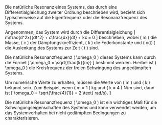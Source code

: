 Die natürliche Resonanz eines Systems, das durch eine Differentialgleichung zweiter Ordnung beschrieben wird, bezieht sich typischerweise auf die Eigenfrequenz oder die Resonanzfrequenz des Systems.

Angenommen, das System wird durch die Differentialgleichung
\[ m\frac{d^2x}{dt^2} + c\frac{dx}{dt} + kx = 0 \]
beschrieben, wobei \( m \) die Masse, \( c \) der Dämpfungskoeffizient, \( k \) die Federkonstante und \( x(t) \) die Auslenkung des Systems zur Zeit \( t \) sind.

Die natürliche Resonanzfrequenz \( \omega_0 \) dieses Systems kann durch die Formel
\[ \omega_0 = \sqrt{\frac{k}{m}} \]
bestimmt werden. Hierbei ist \( \omega_0 \) die Kreisfrequenz der freien Schwingung des ungedämpften Systems.

Um numerische Werte zu erhalten, müssen die Werte von \( m \) und \( k \) bekannt sein. Zum Beispiel, wenn \( m = 1 \) kg und \( k = 4 \) N/m sind, dann ist
\[ \omega_0 = \sqrt{\frac{4}{1}} = 2 \text{ rad/s}. \]

Die natürliche Resonanzfrequenz \( \omega_0 \) ist ein wichtiges Maß für die Schwingungseigenschaften des Systems und kann verwendet werden, um das Systemverhalten bei nicht gedämpften Bedingungen zu charakterisieren.
